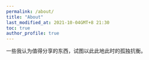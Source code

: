 ```yaml
---
permalink: /about/
title: "About"
last_modified_at: 2021-10-04GMT+8 21:30
toc: true
author_profile: true
---
```


一些我认为值得分享的东西，试图以此此地此时的孤独抗衡。
